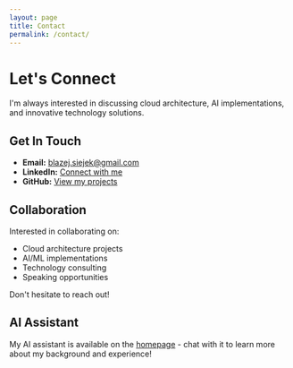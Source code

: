 ```yaml
---
layout: page
title: Contact
permalink: /contact/
---
```


# Let's Connect

I'm always interested in discussing cloud architecture, AI implementations, and innovative technology solutions.

## Get In Touch

- **Email:** [blazej.siejek@gmail.com](mailto:blazej.siejek@gmail.com)
- **LinkedIn:** [Connect with me](https://www.linkedin.com/in/blazejsiejek/)
- **GitHub:** [View my projects](https://github.com/mrsiejas)

## Collaboration

Interested in collaborating on:
- Cloud architecture projects
- AI/ML implementations  
- Technology consulting
- Speaking opportunities

Don't hesitate to reach out!

## AI Assistant

My AI assistant is available on the [homepage](/) - chat with it to learn more about my background and experience!
